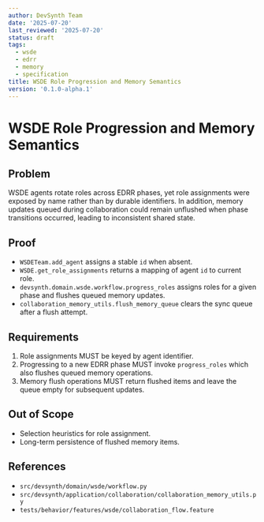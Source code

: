```yaml
---
author: DevSynth Team
date: '2025-07-20'
last_reviewed: '2025-07-20'
status: draft
tags:
  - wsde
  - edrr
  - memory
  - specification
title: WSDE Role Progression and Memory Semantics
version: '0.1.0-alpha.1'
---
```


# WSDE Role Progression and Memory Semantics

## Problem

WSDE agents rotate roles across EDRR phases, yet role assignments were exposed
by name rather than by durable identifiers. In addition, memory updates queued
during collaboration could remain unflushed when phase transitions occurred,
leading to inconsistent shared state.

## Proof

- `WSDETeam.add_agent` assigns a stable `id` when absent.
- `WSDE.get_role_assignments` returns a mapping of agent `id` to current role.
- `devsynth.domain.wsde.workflow.progress_roles` assigns roles for a given
  phase and flushes queued memory updates.
- `collaboration_memory_utils.flush_memory_queue` clears the sync queue after a
  flush attempt.

## Requirements

1. Role assignments MUST be keyed by agent identifier.
2. Progressing to a new EDRR phase MUST invoke `progress_roles` which also
   flushes queued memory operations.
3. Memory flush operations MUST return flushed items and leave the queue empty
   for subsequent updates.

## Out of Scope

- Selection heuristics for role assignment.
- Long-term persistence of flushed memory items.

## References

- `src/devsynth/domain/wsde/workflow.py`
- `src/devsynth/application/collaboration/collaboration_memory_utils.py`
- `tests/behavior/features/wsde/collaboration_flow.feature`
